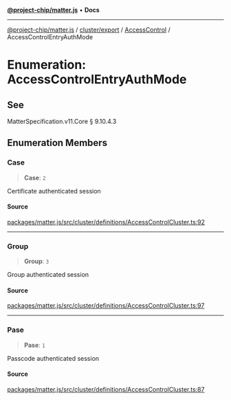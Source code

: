 [**@project-chip/matter.js**](../../../../../README.md) • **Docs**

***

[@project-chip/matter.js](../../../../../modules.md) / [cluster/export](../../../README.md) / [AccessControl](../README.md) / AccessControlEntryAuthMode

# Enumeration: AccessControlEntryAuthMode

## See

MatterSpecification.v11.Core § 9.10.4.3

## Enumeration Members

### Case

> **Case**: `2`

Certificate authenticated session

#### Source

[packages/matter.js/src/cluster/definitions/AccessControlCluster.ts:92](https://github.com/project-chip/matter.js/blob/7a8cbb56b87d4ccf34bec5a9a95ab40a1711324f/packages/matter.js/src/cluster/definitions/AccessControlCluster.ts#L92)

***

### Group

> **Group**: `3`

Group authenticated session

#### Source

[packages/matter.js/src/cluster/definitions/AccessControlCluster.ts:97](https://github.com/project-chip/matter.js/blob/7a8cbb56b87d4ccf34bec5a9a95ab40a1711324f/packages/matter.js/src/cluster/definitions/AccessControlCluster.ts#L97)

***

### Pase

> **Pase**: `1`

Passcode authenticated session

#### Source

[packages/matter.js/src/cluster/definitions/AccessControlCluster.ts:87](https://github.com/project-chip/matter.js/blob/7a8cbb56b87d4ccf34bec5a9a95ab40a1711324f/packages/matter.js/src/cluster/definitions/AccessControlCluster.ts#L87)
